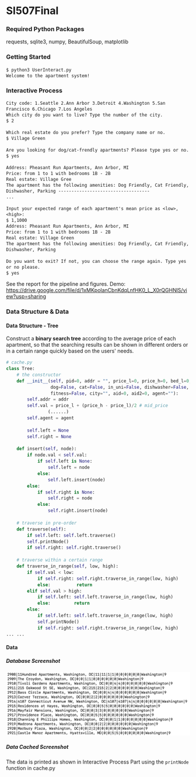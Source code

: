 # SI507Final

### Required Python Packages
requests, sqlite3, numpy, BeautifulSoup, matplotlib

### Getting Started
```
$ python3 UserInteract.py
Welcome to the apartment system!
```

### Interactive Process
```
City code: 1.Seattle 2.Ann Arbor 3.Detroit 4.Washington 5.San Francisco 6.Chicago 7.Los Angeles
Which city do you want to live? Type the number of the city. 
$ 2

Which real estate do you prefer? Type the company name or no.
$ Village Green

Are you looking for dog/cat-frendly apartments? Please type yes or no.
$ yes

Address: Pheasant Run Apartments, Ann Arbor, MI
Price: from 1 to 1 with bedrooms 1B - 2B
Real estate: Village Gree
The apartment has the following amenities: Dog Friendly, Cat Friendly, Dishwasher, Parking -----------------------------------
...

Input your expected range of each apartment's mean price as <low>,<high>:
$ 1,1000
Address: Pheasant Run Apartments, Ann Arbor, MI
Price: from 1 to 1 with bedrooms 1B - 2B
Real estate: Village Green
The apartment has the following amenities: Dog Friendly, Cat Friendly, Dishwasher, Parking

Do you want to exit? If not, you can choose the range again. Type yes or no please.
$ yes
```

See the report for the pipeline and figures.
Demo: https://drive.google.com/file/d/1xMKpolanCbnKdqLnfHK0_L_X0rQGHNlS/view?usp=sharing

### Data Structure & Data
#### Data Structure - Tree
Construct a **binary search tree** according to the average price of each apartment, so that the searching results can be shown in different orders or in a certain range quickly based on the users' needs.
```python
# cache.py
class Tree:
	# the constructor
    def __init__(self, pid=0, addr = "", price_l=0, price_h=0, bed_l=0, bed_h=0, 
                 dog=False, cat=False, in_uni=False, dishwasher=False, park=False, 
                 fitness=False, city="", aid=0, aid2=0, agent=""):
        self.addr = addr
        self.val = price_l + (price_h - price_l)/2 # mid_price
				(......)
        self.agent = agent

        self.left = None
        self.right = None
    
    def insert(self, node):
        if node.val < self.val:
            if self.left is None:
                self.left = node
            else:
                self.left.insert(node)
        else:
            if self.right is None:
                self.right = node
            else:
                self.right.insert(node)
		
    # traverse in pre-order
    def traverse(self):
        if self.left: self.left.traverse()
        self.printNode()
        if self.right: self.right.traverse()

    # traverse within a certain range
    def traverse_in_range(self, low, high):
        if self.val < low:
            if self.right: self.right.traverse_in_range(low, high)
            else:          return
        elif self.val > high:
            if self.left: self.left.traverse_in_range(low, high)
            else:         return
        else:
            if self.left: self.left.traverse_in_range(low, high)
            self.printNode()
            if self.right: self.right.traverse_in_range(low, high)
... ...
```
#### Data
##### Database Screenshot
![avatar](https://github.com/Asli926/SI507Final/blob/main/db.png)
##### Data Cached Screenshot
The data is printed as shown in Interactive Process Part using the `printNode` function in cache.py